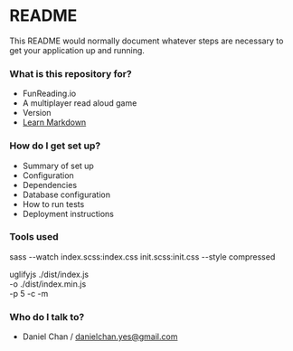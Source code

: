 # README #

This README would normally document whatever steps are necessary to get your application up and running.

### What is this repository for? ###

* FunReading.io
* A multiplayer read aloud game
* Version
* [Learn Markdown](https://bitbucket.org/tutorials/markdowndemo)

### How do I get set up? ###

* Summary of set up
* Configuration
* Dependencies
* Database configuration
* How to run tests
* Deployment instructions

### Tools used

sass --watch index.scss:index.css init.scss:init.css --style compressed

uglifyjs ./dist/index.js \
         -o ./dist/index.min.js \
         -p 5 -c -m

### Who do I talk to? ###

* Daniel Chan / danielchan.yes@gmail.com
